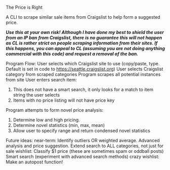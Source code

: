 The Price is Right

A CLI to scrape similar sale items from Craigslist to help form a suggested price.

***Use this at your own risk!  Although I have done my best to shield the user from an IP ban from Craigslist, there is no guarantee this will not happen as CL is rather strict on people scraping information from their sites. If this happens, you can appeal to CL (assuming you are not doing anything commercial with this code) and request a removal of the ban.***

Program Flow:
User selects which Craigslist site to use (copy/paste, type. Default is set in code to https://seattle.craigslist.org)
User selects Craigslist category from scraped categories
Program scrapes all potential instances from site
User enters search item:
  1) This does not have a smart search, it only looks for a match to item string the user selects
  2) Items with no price listing will not have price key

Program attempts to form novel price analysis:
  1) Determine low and high pricing.
  2) Determine novel statistics (min, max, mean)
  3) Allow user to specify range and return condensed novel statistics


Future ideas:
    near-term: Identify outliers OR weighted average.
              Advanced analysis and price suggestion.
              Extend search to ALL categories, not just for sale
    wishlist: Classify $1 price (these are sometimes spam or oddball posts)
              Smart search (experiment with advanced search methods)
    crazy wishlist: Make an autopost function!
